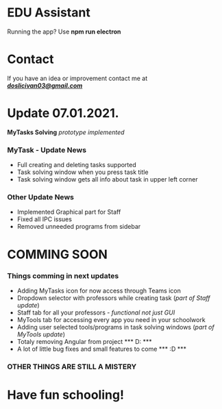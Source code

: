 # EDU Assistant

Running the app? Use **npm run electron**

# Contact

If you have an idea or improvement contact me at ***doslicivan03@gmail.com***

# Update 07.01.2021.

**MyTasks Solving** *prototype implemented*

### MyTask - Update News

- Full creating and deleting tasks supported
- Task solving window when you press task title
- Task solving window gets all info about task in upper left corner

### Other Update News

- Implemented Graphical part for Staff
- Fixed all IPC issues
- Removed unneeded programs from sidebar

# COMMING SOON

### Things comming in next updates

- Adding MyTasks icon for now access through Teams icon
- Dropdown selector with professors while creating task (*part of Staff update*)
- Staff tab for all your professors - *functional not just GUI*
- MyTools tab for accessing every app you need in your schoolwork
- Adding user selected tools/programs in task solving windows (*part of MyTools update*)
- Totaly removing Angular from project *** D: ***
- A lot of little bug fixes and small features to come *** :D ***

### OTHER THINGS ARE STILL A MISTERY

# Have fun schooling!
